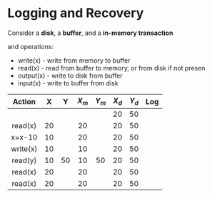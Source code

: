 # Logging and Recovery
Consider a **disk**, a **buffer**, and a **in-memory transaction**

and operations:
- write(x) - write from memory to buffer
- read(x) - read from buffer to memory, or from disk if not presen
- output(x) - write to disk from buffer
- input(x) - write to buffer from disk

| Action |  X  |  Y  |$X_m$|$Y_m$|$X_d$|$Y_d$| Log |
|:------:|:---:|:---:|:---:|:---:|:---:|:---:|:---:|
|        |     |     |     |     |20   |50   |     |
| read(x)|  20 |     |20   |     |20   |50   |     |
| x=x-10 |  10 |     |20   |     |20   |50   |     |
|write(x)|  10 |     |10   |     |20   |50   |     |
| read(y)|  10 | 50  |10   | 50  |20   |50   |     |
| read(x)|  20 |     |20   |     |20   |50   |     |
| read(x)|  20 |     |20   |     |20   |50   |     |

<!--stackedit_data:
eyJoaXN0b3J5IjpbLTYxNzExMDA2MSw4MjAxNzc3NTcsNjI2Nj
Y3MDQ3LC0xNzgxMTAxODU3XX0=
-->